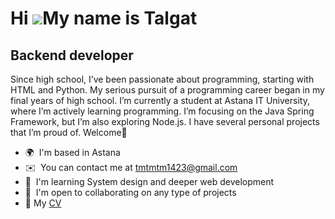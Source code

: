 Hi ![](https://user-images.githubusercontent.com/18350557/176309783-0785949b-9127-417c-8b55-ab5a4333674e.gif)My name is Talgat
========================================================================================================================================

Backend developer
-----------------

Since high school, I’ve been passionate about programming, starting with HTML and Python. My serious pursuit of a programming career began in my final years of high school. I’m currently a student at Astana IT University, where I’m actively learning programming. I’m focusing on the Java Spring Framework, but I’m also exploring Node.js. I have several personal projects that I’m proud of. Welcome💫

*   🌍  I'm based in Astana
*   ✉️  You can contact me at [tmtmtm1423@gmail.com](mailto:tmtmtm1423@gmail.com)
*   🧠  I'm learning System design and deeper web development
*   🤝  I'm open to collaborating on any type of projects
*   📃  My [CV](https://drive.google.com/file/d/1R8ZcGrtgMNdW8mrhtt-CamlPVvRkcr9Q/view?usp=sharing)
